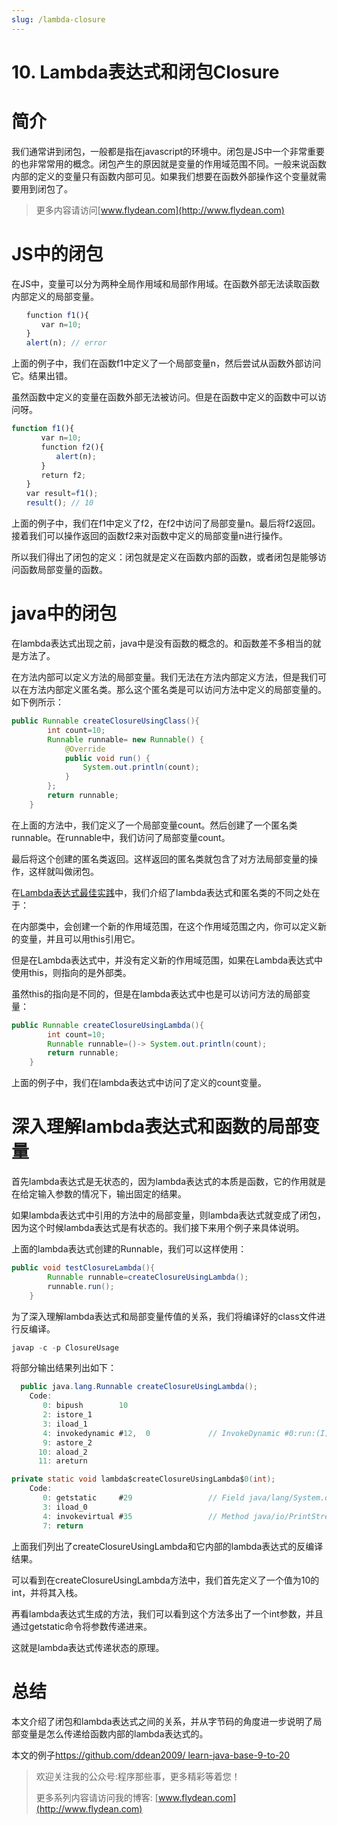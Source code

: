 ```yaml
---
slug: /lambda-closure
---
```


# 10. Lambda表达式和闭包Closure

# 简介

我们通常讲到闭包，一般都是指在javascript的环境中。闭包是JS中一个非常重要的也非常常用的概念。闭包产生的原因就是变量的作用域范围不同。一般来说函数内部的定义的变量只有函数内部可见。如果我们想要在函数外部操作这个变量就需要用到闭包了。

> 更多内容请访问[www.flydean.com](http://www.flydean.com)

# JS中的闭包

在JS中，变量可以分为两种全局作用域和局部作用域。在函数外部无法读取函数内部定义的局部变量。

~~~javascript
　　function f1(){
　　　　var n=10;
　　}
　　alert(n); // error
~~~

上面的例子中，我们在函数f1中定义了一个局部变量n，然后尝试从函数外部访问它。结果出错。

虽然函数中定义的变量在函数外部无法被访问。但是在函数中定义的函数中可以访问呀。

~~~javascript
function f1(){
　　　　var n=10;
　　　　function f2(){
　　　　　　alert(n);
　　　　}
　　　　return f2;
　　}
　　var result=f1();
　　result(); // 10
~~~

上面的例子中，我们在f1中定义了f2，在f2中访问了局部变量n。最后将f2返回。接着我们可以操作返回的函数f2来对函数中定义的局部变量n进行操作。

所以我们得出了闭包的定义：闭包就是定义在函数内部的函数，或者闭包是能够访问函数局部变量的函数。

# java中的闭包

在lambda表达式出现之前，java中是没有函数的概念的。和函数差不多相当的就是方法了。

在方法内部可以定义方法的局部变量。我们无法在方法内部定义方法，但是我们可以在方法内部定义匿名类。那么这个匿名类是可以访问方法中定义的局部变量的。如下例所示：

~~~java
public Runnable createClosureUsingClass(){
        int count=10;
        Runnable runnable= new Runnable() {
            @Override
            public void run() {
                System.out.println(count);
            }
        };
        return runnable;
    }
~~~

在上面的方法中，我们定义了一个局部变量count。然后创建了一个匿名类runnable。在runnable中，我们访问了局部变量count。

最后将这个创建的匿名类返回。这样返回的匿名类就包含了对方法局部变量的操作，这样就叫做闭包。

在[Lambda表达式最佳实践](http://www.flydean.com/lambda-best-practices/)中，我们介绍了lambda表达式和匿名类的不同之处在于：

在内部类中，会创建一个新的作用域范围，在这个作用域范围之内，你可以定义新的变量，并且可以用this引用它。

但是在Lambda表达式中，并没有定义新的作用域范围，如果在Lambda表达式中使用this，则指向的是外部类。

虽然this的指向是不同的，但是在lambda表达式中也是可以访问方法的局部变量：

~~~java
public Runnable createClosureUsingLambda(){
        int count=10;
        Runnable runnable=()-> System.out.println(count);
        return runnable;
    }
~~~

上面的例子中，我们在lambda表达式中访问了定义的count变量。

# 深入理解lambda表达式和函数的局部变量

首先lambda表达式是无状态的，因为lambda表达式的本质是函数，它的作用就是在给定输入参数的情况下，输出固定的结果。

如果lambda表达式中引用的方法中的局部变量，则lambda表达式就变成了闭包，因为这个时候lambda表达式是有状态的。我们接下来用个例子来具体说明。

上面的lambda表达式创建的Runnable，我们可以这样使用：

~~~java
public void testClosureLambda(){
        Runnable runnable=createClosureUsingLambda();
        runnable.run();
    }
~~~

为了深入理解lambda表达式和局部变量传值的关系，我们将编译好的class文件进行反编译。

~~~java
javap -c -p ClosureUsage
~~~

将部分输出结果列出如下：

~~~java
  public java.lang.Runnable createClosureUsingLambda();
    Code:
       0: bipush        10
       2: istore_1
       3: iload_1
       4: invokedynamic #12,  0             // InvokeDynamic #0:run:(I)Ljava/lang/invokedynamicinvokedynamic;
       9: astore_2
      10: aload_2
      11: areturn

private static void lambda$createClosureUsingLambda$0(int);
    Code:
       0: getstatic     #29                 // Field java/lang/System.out:Ljava/io/PrintStream;
       3: iload_0
       4: invokevirtual #35                 // Method java/io/PrintStream.println:(I)V
       7: return

~~~

上面我们列出了createClosureUsingLambda和它内部的lambda表达式的反编译结果。

可以看到在createClosureUsingLambda方法中，我们首先定义了一个值为10的int，并将其入栈。

再看lambda表达式生成的方法，我们可以看到这个方法多出了一个int参数，并且通过getstatic命令将参数传递进来。

这就是lambda表达式传递状态的原理。

# 总结

本文介绍了闭包和lambda表达式之间的关系，并从字节码的角度进一步说明了局部变量是怎么传递给函数内部的lambda表达式的。

本文的例子[https://github.com/ddean2009/
learn-java-base-9-to-20](https://github.com/ddean2009/learn-java-base-9-to-20)

> 欢迎关注我的公众号:程序那些事，更多精彩等着您！
> 
> 更多系列内容请访问我的博客: [www.flydean.com](http://www.flydean.com)





